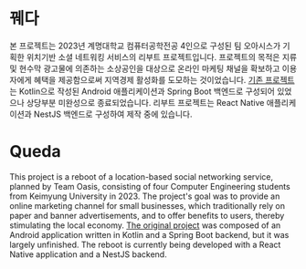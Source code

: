 # 꿰다

본 프로젝트는 2023년 계명대학교 컴퓨터공학전공 4인으로 구성된 팀 오아시스가 기획한 위치기반 소셜 네트워킹 서비스의 리부트 프로젝트입니다. 프로젝트의 목적은 지류 및 현수막 광고물에 의존하는 소상공인을 대상으로 온라인 마케팅 채널을 확보하고 이용자에게 혜택을 제공함으로써 지역경제 활성화를 도모하는 것이었습니다. [기존 프로젝트](https://github.com/begae/Queda)는 Kotlin으로 작성된 Android 애플리케이션과 Spring Boot 백엔드로 구성되어 있었으나 상당부분 미완성으로 종료되었습니다. 리부트 프로젝트는 React Native 애플리케이션과 NestJS 백엔드로 구성하여 제작 중에 있습니다.


# Queda

This project is a reboot of a location-based social networking service, planned by Team Oasis, consisting of four Computer Engineering students from Keimyung University in 2023. The project's goal was to provide an online marketing channel for small businesses, which traditionally rely on paper and banner advertisements, and to offer benefits to users, thereby stimulating the local economy. [The original project](https://github.com/begae/Queda) was composed of an Android application written in Kotlin and a Spring Boot backend, but it was largely unfinished. The reboot is currently being developed with a React Native application and a NestJS backend.
